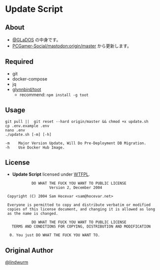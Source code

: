 Update Script
===

## About

- [@GLaDOS](https://pcgamer.social/@GLaDOS) の中身です。
- [PCGamer-Social/mastodon:origin/master](https://github.com/PCGamer-Social/mastodon) から更新します。

## Required

- git
- docker-compose
- jq
- [glynnbird/toot](https://github.com/glynnbird/toot)
    - recommend: `npm install -g toot`

## Usage

```shell
git pull ||  git reset --hard origin/master && chmod +x update.sh
cp .env.example .env
nano .env
./update.sh [-m] [-h]
```

```shell
-m    Major Version Update, Will Do Pre-Deployment DB Migration.
-h    Use Docker Hub Image.
```

## License

- **Update Script** licensed under [WTFPL](http://www.wtfpl.net/).

```
            DO WHAT THE FUCK YOU WANT TO PUBLIC LICENSE
                    Version 2, December 2004

 Copyright (C) 2004 Sam Hocevar <sam@hocevar.net>

 Everyone is permitted to copy and distribute verbatim or modified
 copies of this license document, and changing it is allowed as long
 as the name is changed.

            DO WHAT THE FUCK YOU WANT TO PUBLIC LICENSE
   TERMS AND CONDITIONS FOR COPYING, DISTRIBUTION AND MODIFICATION

  0. You just DO WHAT THE FUCK YOU WANT TO.
```

## Original Author

[@lindwurm](https://github.com/lindwurm)